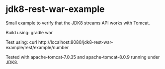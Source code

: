 jdk8-rest-war-example
=====================

Small example to verify that the JDK8 streams API works with Tomcat.

Build using: gradle war

Test using: curl http://localhost:8080/jdk8-rest-war-example/rest/example/number

Tested with apache-tomcat-7.0.35 and apache-tomcat-8.0.9 running under JDK8.
